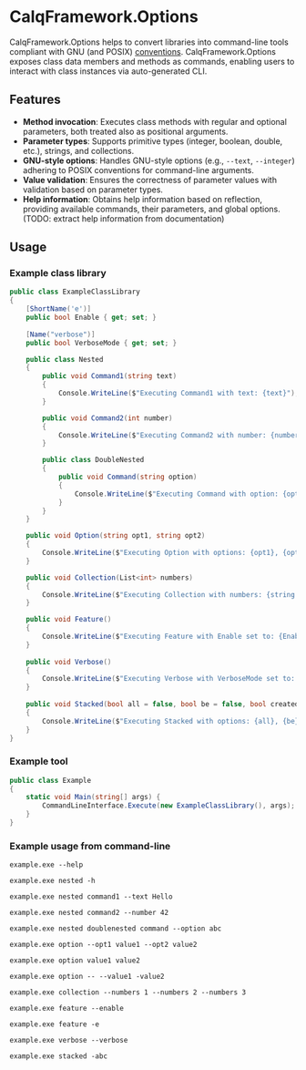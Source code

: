 # CalqFramework.Options
CalqFramework.Options helps to convert libraries into command-line tools compliant with GNU (and POSIX) [conventions](https://www.gnu.org/software/libc/manual/html_node/Argument-Syntax.html). CalqFramework.Options exposes class data members and methods as commands, enabling users to interact with class instances via auto-generated CLI.

## Features
- **Method invocation**: Executes class methods with regular and optional parameters, both treated also as positional arguments.
- **Parameter types**: Supports primitive types (integer, boolean, double, etc.), strings, and collections.
- **GNU-style options**: Handles GNU-style options (e.g., `--text`, `--integer`) adhering to POSIX conventions for command-line arguments.
- **Value validation**: Ensures the correctness of parameter values with validation based on parameter types.
- **Help information**: Obtains help information based on reflection, providing available commands, their parameters, and global options. (TODO: extract help information from documentation)

## Usage

### Example class library
```csharp
public class ExampleClassLibrary
{
    [ShortName('e')]
    public bool Enable { get; set; }
    
    [Name("verbose")]
    public bool VerboseMode { get; set; }

    public class Nested
    {
        public void Command1(string text)
        {
            Console.WriteLine($"Executing Command1 with text: {text}");
        }

        public void Command2(int number)
        {
            Console.WriteLine($"Executing Command2 with number: {number}");
        }

        public class DoubleNested
        {
            public void Command(string option)
            {
                Console.WriteLine($"Executing Command with option: {option}");
            }
        }
    }

    public void Option(string opt1, string opt2)
    {
        Console.WriteLine($"Executing Option with options: {opt1}, {opt2}");
    }

    public void Collection(List<int> numbers)
    {
        Console.WriteLine($"Executing Collection with numbers: {string.Join(", ", numbers)}");
    }

    public void Feature()
    {
        Console.WriteLine($"Executing Feature with Enable set to: {Enable}");
    }
    
    public void Verbose()
    {
        Console.WriteLine($"Executing Verbose with VerboseMode set to: {VerboseMode}");
    }
    
    public void Stacked(bool all = false, bool be = false, bool created = false)
    {
        Console.WriteLine($"Executing Stacked with options: {all}, {be}, {created}");
    }
}
```

### Example tool
```csharp
public class Example
{
    static void Main(string[] args) {
        CommandLineInterface.Execute(new ExampleClassLibrary(), args);
    }
}
```

### Example usage from command-line
```
example.exe --help
```
```
example.exe nested -h
```
```
example.exe nested command1 --text Hello
```
```
example.exe nested command2 --number 42
```
```
example.exe nested doublenested command --option abc
```
```
example.exe option --opt1 value1 --opt2 value2
```
```
example.exe option value1 value2
```
```
example.exe option -- --value1 -value2
```
```
example.exe collection --numbers 1 --numbers 2 --numbers 3
```
```
example.exe feature --enable
```
```
example.exe feature -e
```
```
example.exe verbose --verbose
```
```
example.exe stacked -abc
```

